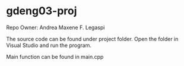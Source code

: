 # gdeng03-proj


Repo Owner: Andrea Maxene F. Legaspi

The source code can be found under project folder. Open the folder in Visual Studio and run the program.

Main function can be found in main.cpp
